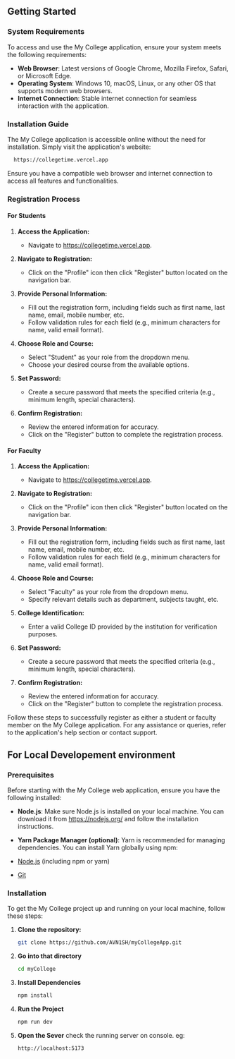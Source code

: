 ## Getting Started

### System Requirements

To access and use the My College application, ensure your system meets the following requirements:

- **Web Browser**: Latest versions of Google Chrome, Mozilla Firefox, Safari, or Microsoft Edge.
- **Operating System**: Windows 10, macOS, Linux, or any other OS that supports modern web browsers.
- **Internet Connection**: Stable internet connection for seamless interaction with the application.

### Installation Guide

The My College application is accessible online without the need for installation. Simply visit the application's website:

  ```bash 
    https://collegetime.vercel.app
  ```
Ensure you have a compatible web browser and internet connection to access all features and functionalities.

### Registration Process

#### For Students

1. **Access the Application:**
   - Navigate to https://collegetime.vercel.app.
   
2. **Navigate to Registration:**
   - Click on the "Profile" icon then click "Register" button located on the navigation bar.

3. **Provide Personal Information:**
   - Fill out the registration form, including fields such as first name, last name, email, mobile number, etc.
   - Follow validation rules for each field (e.g., minimum characters for name, valid email format).

4. **Choose Role and Course:**
   - Select "Student" as your role from the dropdown menu.
   - Choose your desired course from the available options.

5. **Set Password:**
   - Create a secure password that meets the specified criteria (e.g., minimum length, special characters).

6. **Confirm Registration:**
   - Review the entered information for accuracy.
   - Click on the "Register" button to complete the registration process.


#### For Faculty

1. **Access the Application:**
   - Navigate to https://collegetime.vercel.app.
   
2. **Navigate to Registration:**
    - Click on the "Profile" icon then click "Register" button located on the navigation bar.

3. **Provide Personal Information:**
   - Fill out the registration form, including fields such as first name, last name, email, mobile number, etc.
   - Follow validation rules for each field (e.g., minimum characters for name, valid email format).

4. **Choose Role and Course:**
   - Select "Faculty" as your role from the dropdown menu.
   - Specify relevant details such as department, subjects taught, etc.

5. **College Identification:**
   - Enter a valid College ID provided by the institution for verification purposes.

6. **Set Password:**
   - Create a secure password that meets the specified criteria (e.g., minimum length, special characters).

7. **Confirm Registration:**
   - Review the entered information for accuracy.
   - Click on the "Register" button to complete the registration process.

Follow these steps to successfully register as either a student or faculty member on the My College application. For any assistance or queries, refer to the application's help section or contact support.

## For Local Developement environment

### Prerequisites

Before starting with the My College web application, ensure you have the following installed:

- **Node.js**: Make sure Node.js is installed on your local machine. You can download it from https://nodejs.org/ and follow the installation instructions.

- **Yarn Package Manager (optional)**: Yarn is recommended for managing dependencies. You can install Yarn globally using npm:

- [Node.js](https://nodejs.org/) (including npm or yarn)
- [Git](https://git-scm.com/)

### Installation

To get the My College project up and running on your local machine, follow these steps:

1. **Clone the repository:**

   ```bash
   git clone https://github.com/AVN1SH/myCollegeApp.git
   ```

2. **Go into that directory**

    ```bash
    cd myCollege
    ```

3. **Install Dependencies**

    ```bash 
    npm install
    ```

4. **Run the Project**

    ```bash 
    npm run dev
    ```

5. **Open the Sever**
  check the running server on console.
  eg: 
  
    ```bash
    http://localhost:5173
    ```
